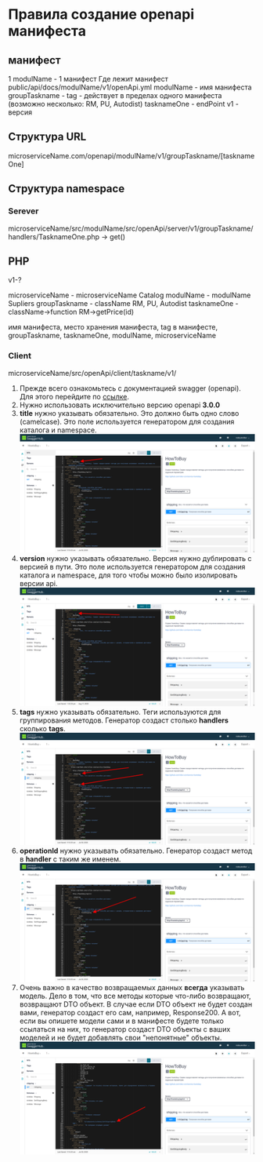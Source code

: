 # Правила создание openapi манифеста

## манифест
1 modulName - 1 манифест Где лежит манифест public/api/docs/modulName/v1/openApi.yml
modulName - имя манифеста
groupTaskname - tag - действует в пределах одного манифеста (возможно несколько: RM, PU, Autodist)
tasknameOne - endPoint
v1 - версия


## Структура URL
microserviceName.com/openapi/modulName/v1/groupTaskname/[tasknameOne]


## Структура namespace
### Serever
microserviceName/src/modulName/src/openApi/server/v1/groupTaskname/handlers/TasknameOne.php -> get()


## PHP

v1-?

microserviceName - microserviceName       Catalog
modulName - modulName                     Supliers
groupTaskname - className                 RM, PU, Autodist
tasknameOne - className->function         RM->getPrice(id)





имя манифеста, место хранения манифеста, tag в манифесте,  groupTaskname, tasknameOne,  modulName,  microserviceName


### Client
microserviceName/src/openApi/client/taskname/v1/

1. Прежде всего ознакомьтесь с документацией swagger (openapi). Для этого перейдите по [ссылке](https://swagger.io/docs/).   
2. Нужно использовать исключительно версию openapi **3.0.0**
3. **title** нужно указывать обязательно. Это должно быть одно слово (camelcase). Это поле используется генератором для создания каталога и namespace.
   ![title](assets/img/1.png)  
4. **version** нужно указывать обязательно. Версия нужно дублировать с версией в пути. Это поле используется генератором для создания каталога и namespace, для того чтобы можно было изолировать версии api.
   ![version](assets/img/2.png)
5. **tags** нужно указывать обязательно. Теги используются для группирования методов. Генератор создаст столько **handlers** сколько **tags**.
   ![tag](assets/img/3.png)   
6. **operationId** нужно указывать обязательно. Генератор создаст метод в **handler** с таким же именем. 
   ![operationId](assets/img/4.png) 
7. Очень важно в качество возвращаемых данных **всегда** указывать модель. Дело в том, что все методы которые что-либо возвращают, возвращают DTO объект. В случае если DTO объект не будет создан вами, генератор создаст его сам, например, Response200. А вот, если вы опишете модели сами и в манифесте будете только ссылаться на них, то генератор создаст DTO объекты с ваших моделей и не будет добавлять свои "непонятные" объекты.
   ![dto](assets/img/5.png)
